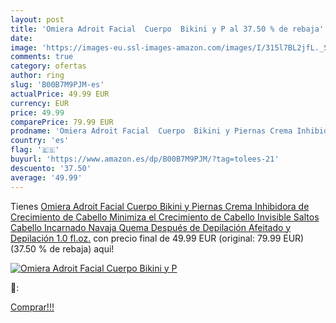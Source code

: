 ```yaml
---
layout: post
title: 'Omiera Adroit Facial  Cuerpo  Bikini y P al 37.50 % de rebaja'
date: 
image: 'https://images-eu.ssl-images-amazon.com/images/I/315l7BL2jfL._SL200_.jpg'
comments: true
category: ofertas
author: ring
slug: 'B00B7M9PJM-es'
actualPrice: 49.99 EUR
currency: EUR
price: 49.99
comparePrice: 79.99 EUR
prodname: 'Omiera Adroit Facial  Cuerpo  Bikini y Piernas Crema Inhibidora de Crecimiento de Cabello  Minimiza el Crecimiento de Cabello Invisible  Saltos  Cabello Incarnado  Navaja Quema Después de Depilación  Afeitado y Depilación 1.0 fl.oz.'
country: 'es'
flag: '🇪🇸'
buyurl: 'https://www.amazon.es/dp/B00B7M9PJM/?tag=tolees-21'
descuento: '37.50'
average: '49.99'
---
```


Tienes [Omiera Adroit Facial  Cuerpo  Bikini y Piernas Crema Inhibidora de Crecimiento de Cabello  Minimiza el Crecimiento de Cabello Invisible  Saltos  Cabello Incarnado  Navaja Quema Después de Depilación  Afeitado y Depilación 1.0 fl.oz.](https://www.amazon.es/dp/B00B7M9PJM/?tag=tolees-21) con precio final de  49.99 EUR (original: 79.99 EUR) (37.50 %  de rebaja) aqui!

[![Omiera Adroit Facial  Cuerpo  Bikini y P](https://images-eu.ssl-images-amazon.com/images/I/315l7BL2jfL._SL200_.jpg)](https://www.amazon.es/dp/B00B7M9PJM/?tag=tolees-21)

🔎:


[Comprar!!!](https://www.amazon.es/dp/B00B7M9PJM/?tag=tolees-21)
